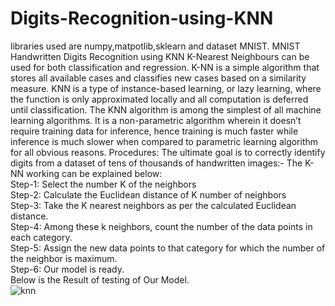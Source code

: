 # Digits-Recognition-using-KNN
libraries used are numpy,matpotlib,sklearn and dataset MNIST.
MNIST Handwritten Digits Recognition using KNN 
K-Nearest Neighbours can be used for both classification and regression. 
K-NN is a simple algorithm that stores all available cases and classifies new cases based on a similarity measure.
KNN is a type of instance-based learning, or lazy learning, where the function is only approximated locally and all computation is deferred until classification. 
The KNN algorithm is among the simplest of all machine learning algorithms.
It is a non-parametric algorithm wherein it doesn’t require training data for inference, hence training is much faster while inference is much slower when compared to parametric learning algorithm for all obvious reasons.
Procedures:
The ultimate goal is to correctly identify digits from a dataset of tens of thousands of handwritten images:-
The K-NN working can be explained below:\
Step-1: Select the number K of the neighbors\
Step-2: Calculate the Euclidean distance of K number of neighbors\
Step-3: Take the K nearest neighbors as per the calculated Euclidean distance.\
Step-4: Among these k neighbors, count the number of the data points in each category.\
Step-5: Assign the new data points to that category for which the number of the neighbor is maximum.\
Step-6: Our model is ready.\
Below is the Result of testing of Our Model.\
![knn](https://user-images.githubusercontent.com/76509849/174347491-cda8355d-eba3-40b6-adc1-c06c5d622175.jpg)

